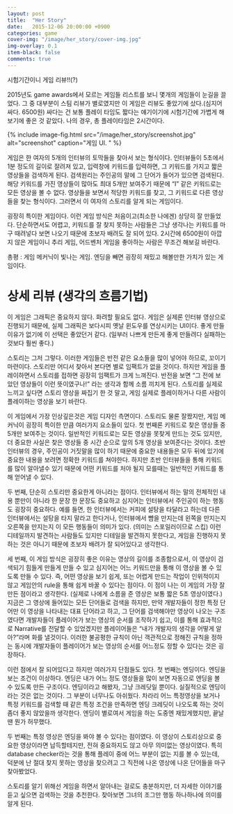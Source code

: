 ```yaml
---
layout: post
title:  "Her Story"
date:   2015-12-06 20:00:00 +0900
categories: game
cover-img: "/image/her_story/cover-img.jpg"
img-overlay: 0.1
item-black: false
comments: true
---
```


시험기간이니 게임 리뷰!!(?)

2015년도 game awards에서 모르는 게임들 리스트를 보니 몇개의 게임들이 눈길을 끌었다. 그 중 대부분이 스팀 리뷰가 별로였지만 이 게임은 리뷰도 좋았기에 샀다.(심지어 싸다. 6500원) 싸다는 건 보통 플레이 타임도 짧다는 얘기이기에 시험기간에 가볍게 해보기에 좋은 것 같았다. 나의 경우, 총 플레이타임은 2시간이다.

{% include image-fig.html src="/image/her_story/screenshot.jpg" alt="screenshot" caption="게임 UI. " %}

게임은 한 여자의 5개의 인터뷰의 토막들을 찾아서 보는 형식이다. 인터뷰들이 5초에서 1분 정도의 길이로 잘려져 있고, 입력창에 키워드를 입력하면, 그 키워드를 가지고 짧은 영상들을 검색하게 된다. 검색원리는 주인공의 말에 그 단어가 들어가 있으면 검색된다. 해당 키워드를 가진 영상들이 많아도 최대 5개만 보여주기 때문에 “I” 같은 키워드로는 모든 영상을 볼 수 없다. 영상들을 보면서 적당한 키워드를 찾고, 그 키워드로 다른 영상들을 찾는 형식이다. 그러면서 이 여자의 스토리를 알게 되는 게임이다.

굉장히 특이한 게임이다. 이런 게임 방식은 처음이고(최소한 나에겐) 상당히 잘 만들었다. 단순하면서도 어렵고, 키워드를 잘 찾지 못하는 사람들은 그냥 생각나는 키워드를 마구 때려넣다 보면 나오기 때문에 초보자 배려도 잘 되어 있다. 2시간에 6500원이 아깝지 않은 게임이니 추리 게임, 어드벤처 게임을 좋아하는 사람은 무조건 해보길 바란다.

총평 : 게임 메커닉이 빛나는 게임. 엔딩을 빼면 굉장히 재밌고 해볼만한 가치가 있는 게임이다.

# 상세 리뷰 (생각의 흐름기법)

이 게임은 그래픽은 중요하지 않다. 화려할 필요도 없다. 게임은 실제론 인터뷰 영상으로 진행되기 때문에, 실제 그래픽은 보다시피 옛날 윈도우를 연상시키는 UI이다. 좋게 만들 이유가 없기에 이 선택은 좋았던거 같다. (일부러 나쁘게 만든게 좋게 만들려다 실패하는것보다 훨씬 좋다.)

스토리는 그저 그렇다. 이러한 게임들은 반전 같은 요소들을 많이 넣어야 하므로, 꼬이기 마련이다. 스토리만 어디서 찾아서 본다면 별로 임팩트가 없을 것이다. 하지만 게임을 플레이하면서 스토리를 접하면 굉장히 임팩트가 크게 느껴진다. 반전을 보면 “그 전에 보았던 영상들이 이런 뜻이였구나!” 라는 생각과 함께 소름 끼치게 된다. 스토리를 실제로 느끼고 싶다면 스토리 영상을 짜집기 한 것 말고, 게임 실제로 플레이하거나 다른 사람이 플레이하는 영상을 보기 바란다.

이 게임에서 가장 인상깊은것은 게임 디자인 측면이다. 스토리도 물론 잘짰지만, 게임 메커닉이 굉장히 특이한 만큼 여러가지 요소들이 있다. 첫 번째론 키워드로 찾은 영상들 중 5개만 보여주는 것이다. 일반적인 키워드로는 모든 영상을 못찾게 만드는 것도 있지만, 더 중요한 사실은 찾은 영상들 중 시간 순으로 앞의 5개 영상을 보여준다는 것이다. 초반 인터뷰의 경우, 주인공이 거짓말을 많이 하기 때문에 중요한 내용들은 모두 뒤에 있기에 중요한 내용을 보려면 정확한 키워드를 쳐야한다. 하지만 초반 인터뷰들을 통해 키워드를 많이 알아낼수 있기 때문에 어떤 키워드를 처야 될지 모를때는 일반적인 키워드를 통해 얻어낼 수 있다.

두 번째, 단순히 스토리만 중요한게 아니라는 점이다. 인터뷰에서 하는 말의 전체적인 내용 뿐만이 아니라 한 문장 한 문장도 중요하고 심지어는 인터뷰에서 주인공이 하는 행동도 굉장히 중요하다. 예를 들면, 한 인터뷰에서는 커피에 설탕을 타달라고 하는데 다른 인터뷰에서는 설탕을 타지 말라고 한다거나, 인터뷰에서 뺨을 만지는데 왼쪽을 만지는지 오른쪽을 만지는지 이 모든 행동들이 의미가 있다. (의미는 스포일러이므로 스킵) 이런 디테일까지 발견하는 사람들도 있지만 디테일을 발견하지 못한다고, 게임을 진행하지 못하는 것은 아니기 때문에 초보자 배려가 잘 되어있다고 생각한다.

세 번째, 이 게임 방식은 굉장히 좋은 이유는 영상의 길이를 조종함으로서, 이 영상이 검색되기 힘들게 만들게 만들 수 있고 심지어는 어느 키워드만을 통해 이 영상을 볼 수 있도록 만들 수 있다. 즉, 어떤 영상을 보기 쉽게, 또는 어렵게 만드는 작업이 인위적이지 않고 게임안의 rule을 통해 쉽게 바꿀 수 있다는 점이다. 이 점이 나는 이 게임의 가장 잘 만든 점이라고 생각한다. (실제로 나에게 소름을 준 영상은 보통 짧은 5초 영상이였다.) 지금은 그 영상에 들어있는 모든 단어들로 검색을 하지만, 만약 개발자들이 정한 특정 단어만 이 영상을 나타내는 대표 단어라고 하고, 그 단어를 검색해야만 영상이 나오는 구조였다면 개발자들이 플레이어가 보는 영상의 순서를 조작하기 쉽고, 이를 통해 효과적으로 Narrative를 전달할 수 있었겠지만 플레이어들은 “내가 개발자의 생각을 어떻게 알아?”라며 화를 낼것이다. 이러한 불공평한 규칙이 아닌 객관적으로 정해진 규칙을 정하는 동시에 개발자들이 플레이어가 보는 영상의 순서를 어느정도 정할 수 있다는 것은 굉장하다.

이런 점에서 잘 되어있다고 하지만 여러가지 단점들도 있다. 첫 번째는 엔딩이다. 엔딩을 보는 조건이 이상하다. 엔딩은 내가 어느 정도 영상들을 많이 보면 자동으로 엔딩을 볼 수 있도록 만든 구조이다. 엔딩이라고 해봤자, 그냥 크레딧일 뿐이다. 실질적으로 엔딩이라는 것은 없는 것이다. 그 부분이 너무나도 아쉬웠다. 차라리 어느 특정영상을 보거나 특정 키워드를 검색할 때 같은 특정 조건을 만족하면 엔딩 크레딧이 나오도록 하는 것이 좀더 좋지 않았을까 생각한다. 엔딩이 별로여서 게임을 하는 도중엔 재밌게했지만, 끝날땐 뭔가 허무했다.

두 번째는 특정 영상은 엔딩을 봐야 볼 수 있다는 점이였다. 이 영상이 스토리상으로 중요한 영상이라면 납득할테지만, 전혀 중요하지도 않고 아무 의미없는 영상이였다. 특히 database checker라는 것을 통해 플레이 중에 어느 부분이 없는 지를 볼 수 있는데, 덕분에 난 절대 찾지 못하는 영상을 찾으려고 그 직전에 나온 영상에 나온 단어들을 마구 찾아봤었다.

스토리를 알기 위해선 게임을 하면서 알아내는 걸로도 충분하지만, 더 자세한 이야기를 듣고 싶으면 검색하는 것을 추천한다. 찾아보면 그녀의 조그만 행동 하나하나에 의미를 알게 된다.



